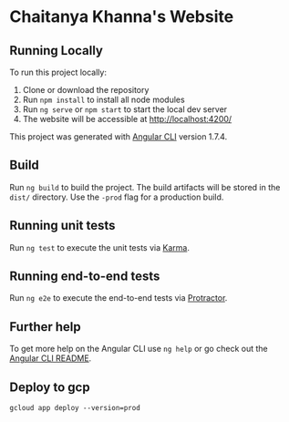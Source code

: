 # Chaitanya Khanna's Website

## Running Locally

To run this project locally:

1. Clone or download the repository
2. Run `npm install` to install all node modules
3. Run `ng serve` or `npm start` to start the local dev server
4. The website will be accessible at [http://localhost:4200/](http://localhost:4200/)

This project was generated with [Angular CLI](https://github.com/angular/angular-cli) version 1.7.4.

## Build

Run `ng build` to build the project. The build artifacts will be stored in the `dist/` directory. Use the `-prod` flag for a production build.

## Running unit tests

Run `ng test` to execute the unit tests via [Karma](https://karma-runner.github.io).

## Running end-to-end tests

Run `ng e2e` to execute the end-to-end tests via [Protractor](http://www.protractortest.org/).

## Further help

To get more help on the Angular CLI use `ng help` or go check out the [Angular CLI README](https://github.com/angular/angular-cli/blob/master/README.md).

## Deploy to gcp

`gcloud app deploy --version=prod`
